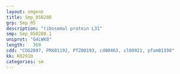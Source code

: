 ```yaml
---
layout: smgene
title: Smp_050280
grp: Smp_05
description: "ribosomal protein L31"
smp: Smp_050280.1
uniprot: "G4LWK0"
length:   369
cdd: "COG2097, PRK01192, PTZ00193, cd00463, cl00921, pfam01198"
kk: K02910
categories: sm
---
```

